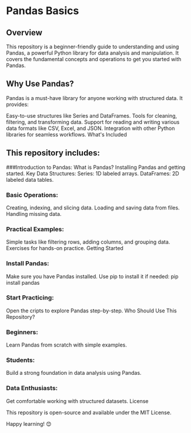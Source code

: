 # Pandas Basics

## Overview

This repository is a beginner-friendly guide to understanding and using Pandas, a powerful Python library for data analysis and manipulation. It covers the fundamental concepts and operations to get you started with Pandas.

## Why Use Pandas?

Pandas is a must-have library for anyone working with structured data. It provides:

Easy-to-use structures like Series and DataFrames.
Tools for cleaning, filtering, and transforming data.
Support for reading and writing various data formats like CSV, Excel, and JSON.
Integration with other Python libraries for seamless workflows.
What's Included

## This repository includes:

###Introduction to Pandas:
What is Pandas?
Installing Pandas and getting started.
Key Data Structures:
Series: 1D labeled arrays.
DataFrames: 2D labeled data tables.
### Basic Operations:
Creating, indexing, and slicing data.
Loading and saving data from files.
Handling missing data.
### Practical Examples:
Simple tasks like filtering rows, adding columns, and grouping data.
Exercises for hands-on practice.
Getting Started


### Install Pandas:
Make sure you have Pandas installed. Use pip to install it if needed:
pip install pandas
### Start Practicing:
Open the cripts to explore Pandas step-by-step.
Who Should Use This Repository?

### Beginners: 
Learn Pandas from scratch with simple examples.
### Students: 
Build a strong foundation in data analysis using Pandas.
### Data Enthusiasts: 
Get comfortable working with structured datasets.
License

This repository is open-source and available under the MIT License.

Happy learning! 😊






